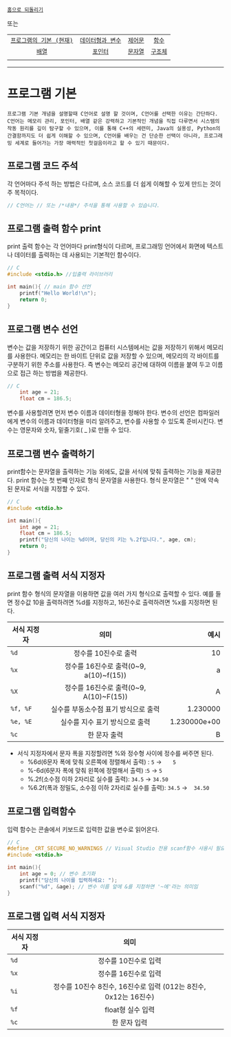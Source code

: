 [`홈으로 되돌리기`](/README.md)

또는

|             |             |             |             |
|:-----------:|:-----------:|:-----------:|:-----------:|
| [`프로그램의 기본 (현재)`](/theory/Chapter/01/README.md) | [`데이터형과 변수`](/theory/Chapter/02/README.md) | [`제어문`](/theory/Chapter/03/README.md) | [`함수`](/theory/Chapter/04/README.md) |
| [`배열`](/theory/Chapter/05/README.md)           | [`포인터`](/theory/Chapter/06/README.md)         | [`문자열`](/theory/Chapter/07/README.md) | [`구조체`](/theory/Chapter/08/README.md) |
|             |             |             |             |

---
# 프로그램 기본
`프로그램 기본 개념을 설명할때 C언어로 설명 할 것이며, C언어를 선택한 이유는 간단하다. C언어는 메모리 관리, 포인터, 배열 같은 강력하고 기본적인 개념을 직접 다루면서 시스템의 작동 원리를 깊이 탐구할 수 있으며, 이를 통해 C++의 세련미, Java의 실용성, Python의 간결함까지도 더 쉽게 이해할 수 있으며, C언어를 배우는 건 단순한 선택이 아니라, 프로그래밍 세계로 들어가는 가장 매력적인 첫걸음이라고 할 수 있기 때문이다.`


## 프로그램 코드 주석

각 언어마다 주석 하는 방법은 다르며, 소스 코드를 더 쉽게 이해할 수 있게 만드는 것이 주 목적이다.
```c
// C언어는 // 또는 /*내용*/ 주석을 통해 사용할 수 있습니다.
```
## 프로그램 출력 함수 print

print 출력 함수는 각 언어마다 print형식이 다르며, 프로그래밍 언어에서 화면에 텍스트나 데이터를 출력하는 데 사용되는 기본적인 함수이다.
```c
// C
#include <stdio.h> //입출력 라이브러리

int main(){ // main 함수 선언
    printf("Hello World!\n");
    return 0;
}
```

## 프로그램 변수 선언

변수는 값을 저장하기 위한 공간이고 컴퓨터 시스템에서는 값을 저장하기 위해서 메모리를 사용한다. 메모리는 한 바이트 단위로 값을 저장할 수 있으며, 메모리의 각 바이트를 구분하기 위한 주소를 사용한다. 즉 변수는 메모리 공간에 대하여 이름을 붙여 두고 이름으로 접근 하는 방법을 제공한다.
```c
// C
    int age = 21;
    float cm = 186.5;
```
변수를 사용할려면 먼저 변수 이름과 데이터형을 정해야 한다. 변수의 선언은 컴파일러에게 변수의 이름과 데이터형을 미리 알려주고, 변수를 사용할 수 있도록 준비시킨다. 변수는 영문자와 숫자, 밑줄기호( _ )로 만들 수 있다.

## 프로그램 변수 출력하기

print함수는 문자열을 출력하는 기능 외에도, 값을 서식에 맞춰 출력하는 기능을 제공한다. print 함수는 첫 번쨰 인자로 형식 문자열을 사용한다. 형식 문자열은 " " 안에 약속된 문자로 서식을 지정할 수 있다.
```c
// C
#include <stdio.h>

int main(){
    int age = 21;
    float cm = 186.5;
    printf("당신의 나이는 %d이며, 당신의 키는 %.2f입니다.", age, cm);
    return 0;
}
```

## 프로그램 출력 서식 지정자

print 함수 형식의 문자열을 이용하면 값을 여러 가지 형식으로 출력할 수 있다. 예를 들면 정수값 10을 출력하려면 %d를 지정하고, 16진수로 출력하려면 %x를 지정하면 된다.

| 서식 지정자 | 의미 | 예시|
|---|:---:|---:|
| `%d` | 정수를 10진수로 출력 | 10|
| `%x` | 정수를 16진수로 출력(0~9, a(10)~f(15)) |  a|
| `%X` | 정수를 16진수로 출력(0~9, A(10)~F(15)) |  A|
| `%f, %F` | 실수를 부동소수점 표기 방식으로 출력 |  1.230000|
| `%e, %E` | 실수를 지수 표기 방식으로 출력 |  1.230000e+00|
| `%c` | 한 문자 출력 |  B|
- 서식 지정자에서 문자 폭을 지정할려면 %와 정수형 사이에 정수를 써주면 된다.
    - %6d(6문자 폭에 맞춰 오른쪽에 정렬해서 출력) : `5` -> `ㅤㅤ5`
    - %-6d(6문자 폭에 맞춰 왼쪽에 정렬해서 출력) :`5` -> `5ㅤㅤ`
    - %.2f(소수점 이하 2자리로 실수를 출력): `34.5` -> `34.50` 
    - %6.2f(폭과 정밀도, 소수점 이하 2자리로 실수를 출력): `34.5` -> `ㅤ34.50` 

## 프로그램 입력함수

입력 함수는 콘솔에서 키보드로 입력한 값을 변수로 읽어온다. 
```c
// C
#define _CRT_SECURE_NO_WARNINGS // Visual Studio 전용 scanf함수 사용시 필요, 꼭 stdio.h 앞에 써줘야 한다.
#include <stdio.h>

int main(){
    int age = 0; // 변수 초기화
    printf("당신의 나이를 입력하세요: ");
    scanf("%d", &age); // 변수 이름 앞에 &를 지정하면 '~에'라는 의미임
}
```

## 프로그램 입력 서식 지정자
| 서식 지정자 | 의미 ||
|---|:---:|---:|
| `%d` | 정수를 10진수로 입력 ||
| `%x` | 정수를 16진수로 입력 ||
| `%i` | 정수를 10진수 8진수, 16진수로 입력 (012는 8진수, 0x12는 16진수) ||
| `%f` | float형 실수 입력 ||
| `%c` | 한 문자 입력 ||